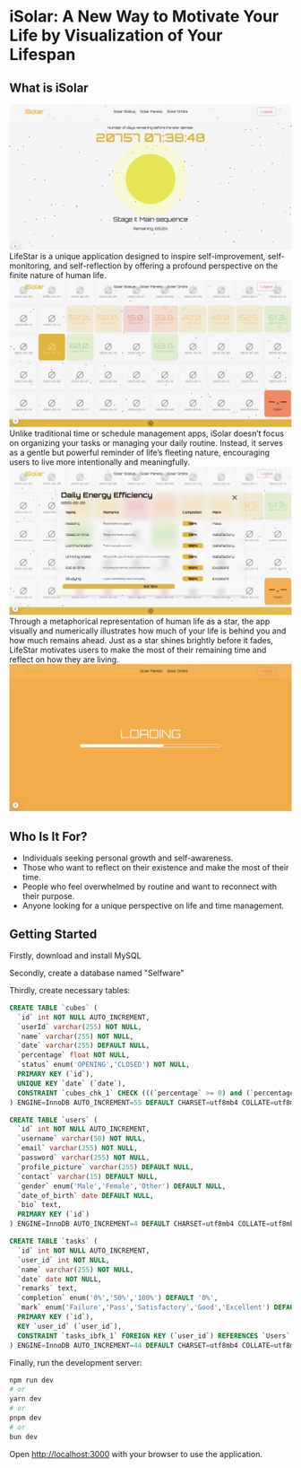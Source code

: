 # iSolar: A New Way to Motivate Your Life by Visualization of Your Lifespan

## What is iSolar

![This is an image](screenshots/001.png)
LifeStar is a unique application designed to inspire self-improvement, self-monitoring, and self-reflection by offering a profound perspective on the finite nature of human life.
![This is an image](screenshots/002.png)
Unlike traditional time or schedule management apps, iSolar doesn’t focus on organizing your tasks or managing your daily routine. Instead, it serves as a gentle but powerful reminder of life’s fleeting nature, encouraging users to live more intentionally and meaningfully.
![This is an image](screenshots/003.png)
Through a metaphorical representation of human life as a star, the app visually and numerically illustrates how much of your life is behind you and how much remains ahead. Just as a star shines brightly before it fades, LifeStar motivates users to make the most of their remaining time and reflect on how they are living.
![This is an image](screenshots/004.png)

## Who Is It For?

- Individuals seeking personal growth and self-awareness.
- Those who want to reflect on their existence and make the most of their time.
- People who feel overwhelmed by routine and want to reconnect with their purpose.
- Anyone looking for a unique perspective on life and time management.

## Getting Started

Firstly, download and install MySQL

Secondly, create a database named "Selfware"

Thirdly, create necessary tables:

```sql
CREATE TABLE `cubes` (
  `id` int NOT NULL AUTO_INCREMENT,
  `userId` varchar(255) NOT NULL,
  `name` varchar(255) NOT NULL,
  `date` varchar(255) DEFAULT NULL,
  `percentage` float NOT NULL,
  `status` enum('OPENING','CLOSED') NOT NULL,
  PRIMARY KEY (`id`),
  UNIQUE KEY `date` (`date`),
  CONSTRAINT `cubes_chk_1` CHECK (((`percentage` >= 0) and (`percentage` <= 100)))
) ENGINE=InnoDB AUTO_INCREMENT=55 DEFAULT CHARSET=utf8mb4 COLLATE=utf8mb4_0900_ai_ci;
```

```sql
CREATE TABLE `users` (
  `id` int NOT NULL AUTO_INCREMENT,
  `username` varchar(50) NOT NULL,
  `email` varchar(255) NOT NULL,
  `password` varchar(255) NOT NULL,
  `profile_picture` varchar(255) DEFAULT NULL,
  `contact` varchar(15) DEFAULT NULL,
  `gender` enum('Male','Female','Other') DEFAULT NULL,
  `date_of_birth` date DEFAULT NULL,
  `bio` text,
  PRIMARY KEY (`id`)
) ENGINE=InnoDB AUTO_INCREMENT=4 DEFAULT CHARSET=utf8mb4 COLLATE=utf8mb4_0900_ai_ci;
```

```sql
CREATE TABLE `tasks` (
  `id` int NOT NULL AUTO_INCREMENT,
  `user_id` int NOT NULL,
  `name` varchar(255) NOT NULL,
  `date` date NOT NULL,
  `remarks` text,
  `completion` enum('0%','50%','100%') DEFAULT '0%',
  `mark` enum('Failure','Pass','Satisfactory','Good','Excellent') DEFAULT NULL,
  PRIMARY KEY (`id`),
  KEY `user_id` (`user_id`),
  CONSTRAINT `tasks_ibfk_1` FOREIGN KEY (`user_id`) REFERENCES `Users` (`id`) ON DELETE CASCADE
) ENGINE=InnoDB AUTO_INCREMENT=44 DEFAULT CHARSET=utf8mb4 COLLATE=utf8mb4_0900_ai_ci;
```

Finally, run the development server:

```bash
npm run dev
# or
yarn dev
# or
pnpm dev
# or
bun dev
```

Open [http://localhost:3000](http://localhost:3000) with your browser to use the application.
